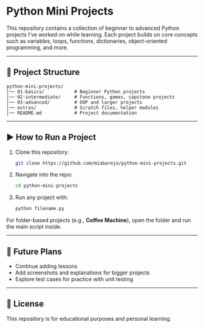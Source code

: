 # Python Mini Projects

This repository contains a collection of beginner to advanced Python projects I’ve worked on while learning. Each project builds on core concepts such as variables, loops, functions, dictionaries, object-oriented programming, and more.

---

## 📂 Project Structure

```
python-mini-projects/
│── 01-basics/           # Beginner Python projects
│── 02-intermediate/     # Functions, games, capstone projects
│── 03-advanced/         # OOP and larger projects
│── extras/              # Scratch files, helper modules
│── README.md            # Project documentation
```

---

## ▶️ How to Run a Project

1. Clone this repository:

   ```bash
   git clone https://github.com/miabarejo/python-mini-projects.git
   ```
2. Navigate into the repo:

   ```bash
   cd python-mini-projects
   ```
3. Run any project with:

   ```bash
   python filename.py
   ```

For folder-based projects (e.g., **Coffee Machine**), open the folder and run the main script inside.

---

## 🔮 Future Plans

* Continue adding lessons
* Add screenshots and explanations for bigger projects
* Explore test cases for practice with unit testing

---

## 📜 License

This repository is for educational purposes and personal learning.
